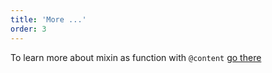 ```yaml
---
title: 'More ...'
order: 3
---
```



To learn more about mixin as function with `@content` [go there](https://www.sitepoint.com/sass-basics-the-mixin-directive/)
